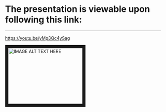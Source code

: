 


# The presentation is viewable upon following this link:


------------------------------------------------------

https://youtu.be/yMp3Qc4ySag



<a href="http://www.youtube.com/watch?feature=player_embedded&v=yMp3Qc4ySag" target="_blank"><img src="http://img.youtube.com/vi/yMp3Qc4ySag/0.jpg" 
alt="IMAGE ALT TEXT HERE" width="240" height="180" border="10" /></a>
